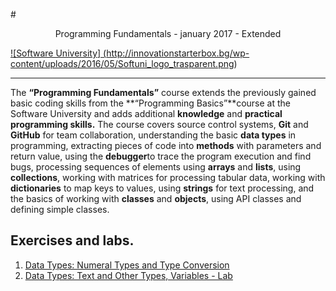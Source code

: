 #<p align="center"> Programming Fundamentals - january 2017 - Extended <p>

<a href="https://softuni.bg/trainings/1568/programming-fundamentals-exended-january-2017" rel="Programming-Fundamentals">![Software University]
(http://innovationstarterbox.bg/wp-content/uploads/2016/05/Softuni_logo_trasparent.png)</a>

---
The **“Programming Fundamentals”** course extends the previously gained basic coding skills from the **“Programming Basics”**course at the Software University and adds additional **knowledge** and **practical programming skills.**
The course covers source control systems, **Git** and **GitHub** for team collaboration, understanding the basic **data types** in programming, extracting pieces of code into **methods** with parameters and return value, using the **debugger**to trace the program execution and find bugs, processing sequences of elements using **arrays** and **lists**, using  **collections**, working with matrices for processing tabular data, working with **dictionaries** to map keys to values, using **strings** for text processing, and the basics of working with **classes** and **objects**, using API classes and defining simple classes. 


## Exercises and labs.
1. <a href="https://github.com/stefkavasileva/Programming-Fundamentals/tree/master/Programming%20Fundamentals%20-%20Extended%20-%20Exercises/DataTypesTypeConversion-Lab" > Data Types: Numeral Types and Type Conversion </a> 
2. <a href="https://github.com/stefkavasileva/Programming-Fundamentals/tree/master/Programming%20Fundamentals%20-%20Extended%20-%20Exercises/DataTypesTextOtherTypesLab" > Data Types: Text and Other Types, Variables - Lab </a> 
